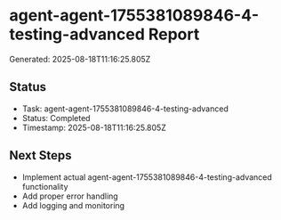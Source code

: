 # agent-agent-1755381089846-4-testing-advanced Report

Generated: 2025-08-18T11:16:25.805Z

## Status
- Task: agent-agent-1755381089846-4-testing-advanced
- Status: Completed
- Timestamp: 2025-08-18T11:16:25.805Z

## Next Steps
- Implement actual agent-agent-1755381089846-4-testing-advanced functionality
- Add proper error handling
- Add logging and monitoring
